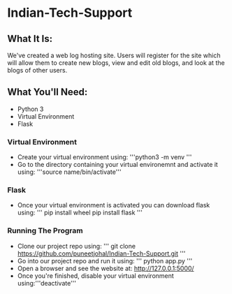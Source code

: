 # Indian-Tech-Support


## What It Is:
We've created a web log hosting site. Users will register for the site which will allow them to create new blogs, view and edit old blogs, and look at the blogs of other users.
## What You'll Need:
* Python 3
* Virtual Environment
* Flask

### Virtual Environment
* Create your virtual environment using: '''python3 -m venv <name> '''
* Go to the directory containing your virtual environemnt and activate it using: '''source name/bin/activate''' 
### Flask
* Once your virtual environment is activated you can download flask using:
'''
pip install wheel
pip install flask
'''
### Running The Program
* Clone our project repo using:
'''
git clone https://github.com/puneetjohal/Indian-Tech-Support.git
'''
* Go into our project repo and run it using:
'''
python app.py
'''
* Open a browser and see the website at: http://127.0.0.1:5000/
* Once you're finished, disable your virtual environment using:'''deactivate'''
